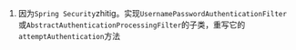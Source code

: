 1. 因为`Spring Security`zhitig。实现`UsernamePasswordAuthenticationFilter`或`AbstractAuthenticationProcessingFilter`的子类，重写它的 `attemptAuthentication`方法
<!--stackedit_data:
eyJoaXN0b3J5IjpbMTA3MTg3Mjk2Nl19
-->